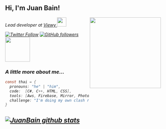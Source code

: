 
<h2> Hi, I'm Juan Bain! </h2>

<img align='right' src="https://media1.giphy.com/media/zgduo4kWRRDVK/giphy.gif?cid=ecf05e47kli3lkfy1cc2ixv9tbsqric0kq4k2086pievx1qb&rid=giphy.gif&ct=g" width="230">
<p><em>Lead developer at <a href="https://viewy.com.co/">Viewy </a><img src="https://i0.wp.com/viewy.com.co/wp-content/uploads/2019/10/cropped-Logo-white-comprimido.png?w=2400&ssl=1" width="30">


[![Twitter Follow](https://img.shields.io/twitter/follow/iBain7?label=iBain7&style=social)](https://www.twitter.com/iBain7)
[![GitHub followers](https://img.shields.io/github/followers/JuanBain?label=JuanBain&style=social)](https://github.com/JuanBain)
<a href="https://www.linkedin.com/in/juanbain/"><img  src="https://img.shields.io/badge/LinkedIn-0077B5?style=for-the-badge&logo=linkedin&logoColor=white" width="80"></a>



###  A little more about me...  

```C#
const thai = {
  pronouns: "he" | "him",
  code:  [C#, C++, HTML, CSS],
  tools: [Aws, Firebase, Mirror, Photon, ClickUp, Unity],
  challenge: "I'm doing my own clash royale clone"
}
```
  [![JuanBain github stats](https://github-readme-stats.vercel.app/api?username=JuanBain)](https://github.com/anuraghazra/github-readme-stats)
---


<!--
**JuanBain/JuanBain** is a ✨ _special_ ✨ repository because its `README.md` (this file) appears on your GitHub profile.

Here are some ideas to get you started:

- 🔭 I’m currently working on ...
- 🌱 I’m currently learning ...
- 👯 I’m looking to collaborate on ...
- 🤔 I’m looking for help with ...
- 💬 Ask me about ...
- 📫 How to reach me: ...
- 😄 Pronouns: ...
- ⚡ Fun fact: ...

-->

